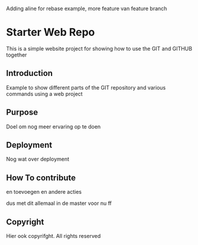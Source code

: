 Adding aline for rebase example, more feature van feature branch 
# Starter Web Repo

This is a simple website project for 
showing how to use the GIT and GITHUB together

## Introduction
Example to show different parts of the GIT repository and various commands
using a web project



## Purpose
Doel om nog meer ervaring op te doen

## Deployment
Nog wat over deployment

## How To contribute

en toevoegen
en andere acties

dus met dit allemaal in de master voor nu ff



## Copyright
Hier ook copyrifght. All rights reserved
